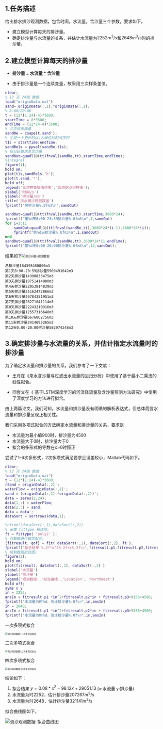 ## 1.任务描述

给出排水排沙观测数据，包含时间，水流量，含沙量三个参数，要求如下。

- 建立模型计算每天的排沙量。
- 确定排沙量与水流量的关系，并估计水流量为$2252m^3/s$和$2648m^3/s$时的排沙量。

## 2.建立模型计算每天的排沙量

+ **排沙量 = 水流量 * 含沙量** 

+ 由于排沙量是一个连续变量，故采用三次样条差值。

```matlab
clear;
% 12 天 24组 数据
load("originData.mat")
sand= originData(:,1).*originData(:,2);
% 8:00/20:00
t = (12*(1:24)-4)*3600;
startTime = 8*3600;
endTime = (12*24-4)*3600;
% 三次样条插值
sandRe = csape(t,sand');
% 生成一个更长的以s为单位的时间序列
t1s = startTime:endTime;
sandRe1s = ppval(sandRe,t1s);
% 积分运算求总含沙量
sandOut=quadl(@(tt)fnval(sandRe,tt),startTime,endTime);   
%integral
figure(1);
hold on;
plot(t1s,sandRe1s,'b');
plot(t,sand,'*');
hold off;
legend('三次样条插值结果','观测站点采样值');
xlabel('时间/s')
ylabel('排沙量/m3')
title('排水排沙观测数据')
fprintf("总排沙量%.0fm3\n",sandOut)

sandOut=quadl(@(tt)fnval(sandRe,tt),startTime,3600*24);
fprintf("第%d天8:00-23:59排沙量%.0fm3\n",1,sandOut)
for i=2:11
    sandOut=quadl(@(tt)fnval(sandRe,tt),3600*24*(i-1),3600*24*(i));
    fprintf("第%d天排沙量%.0fm3\n",i,sandOut)
end
sandOut=quadl(@(tt)fnval(sandRe,tt),3600*24*11,endTime);
fprintf("第%d天0:00-20:00排沙量%.0fm3\n",12,sandOut);
```

结果如下<img src="https://www.itrefer.com/pictureBed/2022/09/22_Q1.jpg" alt="调沙问题-观测数据" style="zoom:67%;" />

```
总排沙量184398480000m3
第1天8:00-23:59排沙量5509491642m3
第2天排沙量14390833475m3
第3天排沙量18751414880m3
第4天排沙量22053814839m3
第5天排沙量25162472866m3
第6天排沙量26784351951m3
第7天排沙量26271841114m3
第8天排沙量22243210316m3
第9天排沙量12557316648m3
第10天排沙量6676062756m3
第11天排沙量3414695265m3
第12天0:00-20:00排沙量582974248m3
```

## 3.确定排沙量与水流量的关系，并估计指定水流量时的排沙量

为了确定水流量和排沙量的关系，我们参考了一下文献：

+ 王丹在《来水含沙量与过滤出水流量的回归分析》中使用了基于最小二乘法的线性拟合。

+ 同套文在《 基于LSTM深度学习的河流径流量及含沙量预测方法研究》中使用了深度学习的方法进行拟合。

由上两篇论文，我们可知，水流量和排沙量没有明确的解析表达式，但总体而言水流量和排沙量呈现正相关性。

我们采用多项式拟合的方法确定水流量和排沙量的关系，要求是

+ 水流量为最小值900时，排沙量为4500
+ 水流量大于0时，排沙量大于0
+ 拟合的多形式的导数在x>0时恒正

尝试了1-6次多形式，2次多项式满足要求且误差较小，Matlab代码如下。

````matlab
clear;
% 12 天 24组 数据
load("originData.mat")
t = (12*(1:24)-4)*3600;
rSand = originData(:,2)';
waterFlow = originData(:,1)';
sand = (originData(:,1).*originData(:,2))';
data = zeros(2,24);
data(1,:) = waterFlow;
data(2,:) = sand;
data = data';
dataSort = sortrows(data,1);

%cftool(dataSort(:,1),dataSort(:,2))
% 设置 fittype 和选项。
ft = fittype( 'poly2' );
% 对数据进行模型拟合。
[fitresult, gof] = fit( dataSort(:,1), dataSort(:,2), ft );
fprintf('拟合结果 %.2f*x^2%.2f+x%.2f\n',fitresult.p1,fitresult.p2,fitresult.p3++9156+4500);
% 绘制数据拟合图。
figure(2);
hold on;
plot(fitresult, dataSort(:,1), dataSort(:,2) )
xlabel('水流量')
ylabel('排沙量')
legend('观测数值','拟合曲线','Location', 'NorthWest')
hold off;
syms x y
in = 2252;
ansIn = fitresult.p1 *in^2+fitresult.p2*in + fitresult.p3+9156+4500;
fprintf("水流量为时%d，估计排沙量%.0f\n",in,ansIn)
in = 2648;
ansIn = fitresult.p1 *in^2+fitresult.p2*in + fitresult.p3+9156+4500;
fprintf("水流量为时%d，估计排沙量%.0f\n",in,ansIn)
````

一次多项式拟合

<img src="https://www.itrefer.com/pictureBed/2022/09/22_fit1.png" alt="调沙观测数据-一次多项式拟合" style="zoom:50%;" />

二次多项式拟合

<img src="https://www.itrefer.com/pictureBed/2022/09/22_fit2.png" alt="调沙观测数据-二次多项式拟合" style="zoom:50%;" />

四次多项式拟合

<img src="https://www.itrefer.com/pictureBed/2022/09/22_fit4.png" alt="调沙观测数据-四次多项式拟合" style="zoom:50%;" />

结论如下：

1. 拟合结果 $y=0.08*x^2-98.12x+29051.13$  (x:水流量 y:排沙量)
2. 水流量为时2252，估计排沙量$207267m^3/s$
3. 水流量为时2648，估计排沙量$321141m^3/s$

拟合曲线图如下。

![调沙观测数据-拟合曲线图](https://www.itrefer.com/pictureBed/2022/09/22_Q2.jpg)